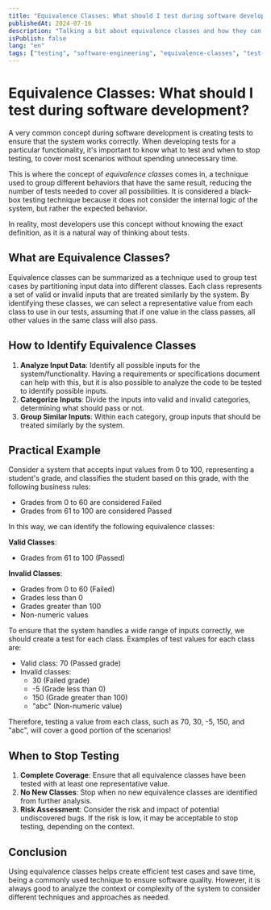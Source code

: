 ```yaml
---
title: "Equivalence Classes: What should I test during software development?"
publishedAt: 2024-07-16
description: "Talking a bit about equivalence classes and how they can help determine what to test and when to stop during software development."
isPublish: false
lang: "en"
tags: ["testing", "software-engineering", "equivalence-classes", "test-strategy", "quality-assurance", "theory"]
---
```


# Equivalence Classes: What should I test during software development?

A very common concept during software development is creating tests to ensure that the system works correctly. When developing tests for a particular functionality, it's important to know what to test and when to stop testing, to cover most scenarios without spending unnecessary time.

This is where the concept of *equivalence classes* comes in, a technique used to group different behaviors that have the same result, reducing the number of tests needed to cover all possibilities. It is considered a black-box testing technique because it does not consider the internal logic of the system, but rather the expected behavior.

In reality, most developers use this concept without knowing the exact definition, as it is a natural way of thinking about tests.

## What are Equivalence Classes?

Equivalence classes can be summarized as a technique used to group test cases by partitioning input data into different classes. Each class represents a set of valid or invalid inputs that are treated similarly by the system. By identifying these classes, we can select a representative value from each class to use in our tests, assuming that if one value in the class passes, all other values in the same class will also pass.

## How to Identify Equivalence Classes

1. **Analyze Input Data**: Identify all possible inputs for the system/functionality. Having a requirements or specifications document can help with this, but it is also possible to analyze the code to be tested to identify possible inputs.
2. **Categorize Inputs**: Divide the inputs into valid and invalid categories, determining what should pass or not.
3. **Group Similar Inputs**: Within each category, group inputs that should be treated similarly by the system.

## Practical Example

Consider a system that accepts input values from 0 to 100, representing a student's grade, and classifies the student based on this grade, with the following business rules:

- Grades from 0 to 60 are considered Failed
- Grades from 61 to 100 are considered Passed

In this way, we can identify the following equivalence classes:

**Valid Classes**:

- Grades from 61 to 100 (Passed)

**Invalid Classes**:

- Grades from 0 to 60 (Failed)
- Grades less than 0
- Grades greater than 100
- Non-numeric values

To ensure that the system handles a wide range of inputs correctly, we should create a test for each class. Examples of test values for each class are:

- Valid class: 70 (Passed grade)
- Invalid classes:
  - 30 (Failed grade)
  - -5 (Grade less than 0)
  - 150 (Grade greater than 100)
  - "abc" (Non-numeric value)

Therefore, testing a value from each class, such as 70, 30, -5, 150, and "abc", will cover a good portion of the scenarios!

## When to Stop Testing

1. **Complete Coverage**: Ensure that all equivalence classes have been tested with at least one representative value.
2. **No New Classes**: Stop when no new equivalence classes are identified from further analysis.
3. **Risk Assessment**: Consider the risk and impact of potential undiscovered bugs. If the risk is low, it may be acceptable to stop testing, depending on the context.

## Conclusion

Using equivalence classes helps create efficient test cases and save time, being a commonly used technique to ensure software quality. However, it is always good to analyze the context or complexity of the system to consider different techniques and approaches as needed.
